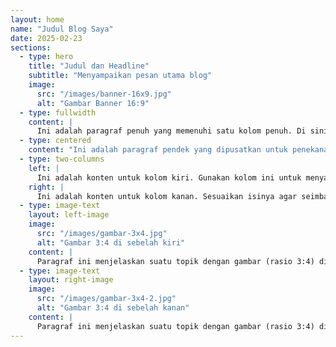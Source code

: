 ```yaml
---
layout: home
name: "Judul Blog Saya"
date: 2025-02-23
sections:
  - type: hero
    title: "Judul dan Headline"
    subtitle: "Menyampaikan pesan utama blog"
    image:
      src: "/images/banner-16x9.jpg"
      alt: "Gambar Banner 16:9"
  - type: fullwidth
    content: |
      Ini adalah paragraf penuh yang memenuhi satu kolom penuh. Di sini kamu dapat menuliskan cerita atau penjelasan lengkap mengenai topik utama blog.
  - type: centered
    content: "Ini adalah paragraf pendek yang dipusatkan untuk penekanan informasi penting."
  - type: two-columns
    left: |
      Ini adalah konten untuk kolom kiri. Gunakan kolom ini untuk menyampaikan informasi tambahan atau pendukung.
    right: |
      Ini adalah konten untuk kolom kanan. Sesuaikan isinya agar seimbang dengan kolom kiri.
  - type: image-text
    layout: left-image
    image:
      src: "/images/gambar-3x4.jpg"
      alt: "Gambar 3:4 di sebelah kiri"
    content: |
      Paragraf ini menjelaskan suatu topik dengan gambar (rasio 3:4) ditampilkan di sebelah kiri. Teks mengalir di samping gambar.
  - type: image-text
    layout: right-image
    image:
      src: "/images/gambar-3x4-2.jpg"
      alt: "Gambar 3:4 di sebelah kanan"
    content: |
      Paragraf ini menjelaskan suatu topik dengan gambar (rasio 3:4) ditampilkan di sebelah kanan. Teks mengalir di samping gambar.
---
```


